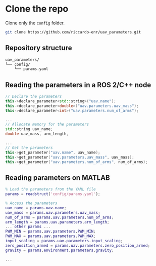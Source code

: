 # Clone the repo

Clone only the `config` folder.
```bash
git clone https://github.com/riccardo-enr/uav_parameters.git
```

## Repository structure

```bash
uav_parameters/
└── config/
    └── params.yaml
```

## Reading the parameters in a ROS 2/C++ node

```cpp
// Declare the parameters
this->declare_parameter<std::string>("uav.name");
this->declare_parameter<double>("uav.parameters.uav_mass");
this->declare_parameter<int>("uav.parameters.num_of_arms");

...
// Allocate memory for the parameters
std::string uav_name;
double uav_mass, arm_length,

...
// Get the parameters
this->get_parameter("uav.name", uav_name);
this->get_parameter("uav.parameters.uav_mass", uav_mass);
this->get_parameter("uav.parameters.num_of_arms", num_of_arms);
```

## Reading parameters on MATLAB

```matlab
% Load the parameters from the YAML file
params = readstruct('config/params.yaml');

% Access the parameters
uav_name = params.uav.name;
uav_mass = params.uav.parameters.uav_mass;
num_of_arms = params.uav.parameters.num_of_arms;
arm_length = params.uav.parameters.arm_length;
... other params ...
PWM_MIN = params.uav.parameters.PWM_MIN;
PWM_MAX = params.uav.parameters.PWM_MAX;
input_scaling = params.uav.parameters.input_scaling;
zero_position_armed = params.uav.parameters.zero_position_armed;
gravity = params.environment.parameters.gravity;

...
```
